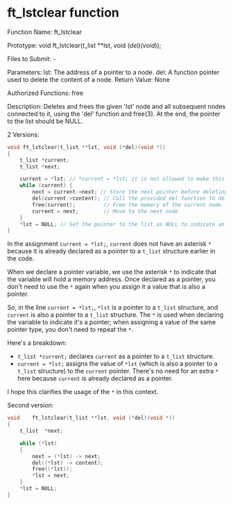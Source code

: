# ft_lstclear function

Function Name: ft_lstclear

Prototype: void ft_lstclear(t_list **lst, void (*del)(void*));

Files to Submit: -

Parameters:
lst: The address of a pointer to a node.
del: A function pointer used to delete the content of a node.
Return Value: None

Authorized Functions: free

Description: Deletes and frees the given 'lst' node and all subsequent nodes connected to it, using the 'del' function and free(3).
At the end, the pointer to the list should be NULL.

2 Versions: 

```c
void ft_lstclear(t_list **lst, void (*del)(void *)) 
{
    t_list *current;
    t_list *next;

	current = *lst; // *current = *lst; it is not allowed to make this comparison because it says an entity tlist cannot be equal to another entity t_list, just removing the * of current, it has been accepted. The cause is explained later. 
    while (current) {
        next = current->next; // Store the next pointer before deleting the current node
        del(current->content); // Call the provided del function to delete the content
        free(current);         // Free the memory of the current node
        current = next;        // Move to the next node
    }
    *lst = NULL; // Set the pointer to the list as NULL to indicate an empty list
}
```
In the assignment `current = *lst;`, `current` does not have an asterisk `*` because it is already declared as a pointer to a `t_list` structure earlier in the code.

When we declare a pointer variable, we use the asterisk `*` to indicate that the variable will hold a memory address. Once declared as a pointer, you don't need to use the `*` again when you assign it a value that is also a pointer. 

So, in the line `current = *lst;`, `*lst` is a pointer to a `t_list` structure, and `current` is also a pointer to a `t_list` structure. The `*` is used when declaring the variable to indicate it's a pointer; when assigning a value of the same pointer type, you don't need to repeat the `*`.

Here's a breakdown:

- `t_list *current;` declares `current` as a pointer to a `t_list` structure.
- `current = *lst;` assigns the value of `*lst` (which is also a pointer to a `t_list` structure) to the `current` pointer. There's no need for an extra `*` here because `current` is already declared as a pointer.

I hope this clarifies the usage of the `*` in this context.

Second version: 

```c
void	ft_lstclear(t_list **lst, void (*del)(void *))
{
	t_list	*next;

	while (*lst)
	{
		next = (*lst) -> next;
		del((*lst) -> content);
		free((*lst));
		*lst = next;
	}
	*lst = NULL;
}
```